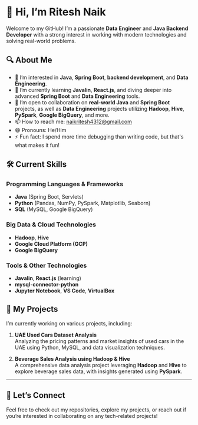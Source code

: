 # 👋 Hi, I’m Ritesh Naik

Welcome to my GitHub! I’m a passionate **Data Engineer** and **Java Backend Developer** with a strong interest in working with modern technologies and solving real-world problems.

## 🔍 About Me

- 👀 I’m interested in **Java**, **Spring Boot**, **backend development**, and **Data Engineering**.
- 🌱 I’m currently learning **Javalin**, **React.js**, and diving deeper into advanced **Spring Boot** and **Data Engineering** tools.
- 💞️ I’m open to collaboration on **real-world Java** and **Spring Boot** projects, as well as **Data Engineering** projects utilizing **Hadoop**, **Hive**, **PySpark**, **Google BigQuery**, and more.
- 📫 How to reach me: [naikritesh4312@gmail.com](mailto:naikritesh4312@gmail.com)
- 😄 Pronouns: He/Him
- ⚡ Fun fact: I spend more time debugging than writing code, but that's what makes it fun!

## 🛠️ Current Skills

### **Programming Languages & Frameworks**
- **Java** (Spring Boot, Servlets)
- **Python** (Pandas, NumPy, PySpark, Matplotlib, Seaborn)
- **SQL** (MySQL, Google BigQuery)

### **Big Data & Cloud Technologies**
- **Hadoop**, **Hive**
- **Google Cloud Platform (GCP)**
- **Google BigQuery**

### **Tools & Other Technologies**
- **Javalin**, **React.js** (learning)
- **mysql-connector-python**
- **Jupyter Notebook**, **VS Code**, **VirtualBox**

## 📂 My Projects

I’m currently working on various projects, including:

1. **UAE Used Cars Dataset Analysis**  
   Analyzing the pricing patterns and market insights of used cars in the UAE using Python, MySQL, and data visualization techniques.

2. **Beverage Sales Analysis using Hadoop & Hive**  
   A comprehensive data analysis project leveraging **Hadoop** and **Hive** to explore beverage sales data, with insights generated using **PySpark**.

---

## 🚀 Let’s Connect

Feel free to check out my repositories, explore my projects, or reach out if you’re interested in collaborating on any tech-related projects!
